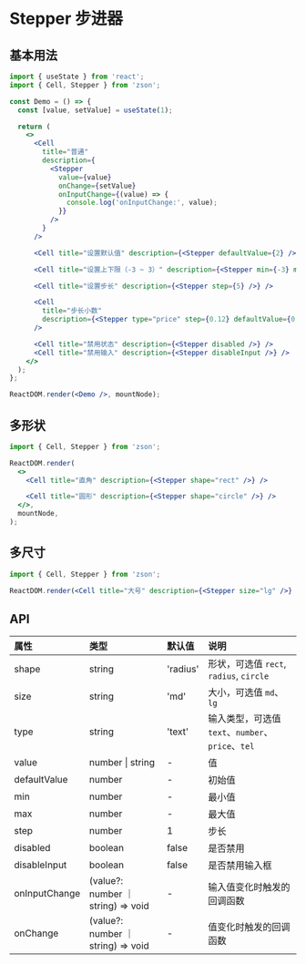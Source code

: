# Stepper 步进器

## 基本用法

```jsx
import { useState } from 'react';
import { Cell, Stepper } from 'zson';

const Demo = () => {
  const [value, setValue] = useState(1);

  return (
    <>
      <Cell
        title="普通"
        description={
          <Stepper
            value={value}
            onChange={setValue}
            onInputChange={(value) => {
              console.log('onInputChange:', value);
            }}
          />
        }
      />

      <Cell title="设置默认值" description={<Stepper defaultValue={2} />} />

      <Cell title="设置上下限（-3 ~ 3）" description={<Stepper min={-3} max={3} />} />

      <Cell title="设置步长" description={<Stepper step={5} />} />

      <Cell
        title="步长小数"
        description={<Stepper type="price" step={0.12} defaultValue={0.9} max={2.0} min={1} />}
      />

      <Cell title="禁用状态" description={<Stepper disabled />} />
      <Cell title="禁用输入" description={<Stepper disableInput />} />
    </>
  );
};

ReactDOM.render(<Demo />, mountNode);
```

## 多形状

```jsx
import { Cell, Stepper } from 'zson';

ReactDOM.render(
  <>
    <Cell title="直角" description={<Stepper shape="rect" />} />

    <Cell title="圆形" description={<Stepper shape="circle" />} />
  </>,
  mountNode,
);
```

## 多尺寸

```jsx
import { Cell, Stepper } from 'zson';

ReactDOM.render(<Cell title="大号" description={<Stepper size="lg" />} />, mountNode);
```

## API

| 属性          | 类型                               | 默认值   | 说明                                              |
| :------------ | :--------------------------------- | :------- | :------------------------------------------------ |
| shape         | string                             | 'radius' | 形状，可选值 `rect`, `radius`, `circle`           |
| size          | string                             | 'md'     | 大小，可选值 `md`、`lg`                           |
| type          | string                             | 'text'   | 输入类型，可选值 `text`、`number`、`price`、`tel` |
| value         | number \| string                   | -        | 值                                                |
| defaultValue  | number                             | -        | 初始值                                            |
| min           | number                             | -        | 最小值                                            |
| max           | number                             | -        | 最大值                                            |
| step          | number                             | 1        | 步长                                              |
| disabled      | boolean                            | false    | 是否禁用                                          |
| disableInput  | boolean                            | false    | 是否禁用输入框                                    |
| onInputChange | (value?: number ｜ string) => void | -        | 输入值变化时触发的回调函数                        |
| onChange      | (value?: number ｜ string) => void | -        | 值变化时触发的回调函数                            |
